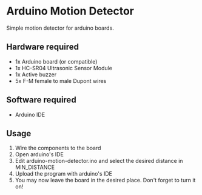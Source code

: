 # Arduino Motion Detector

Simple motion detector for arduino boards.

## Hardware required

- 1x Arduino board (or compatible)
- 1x HC-SR04 Ultrasonic Sensor Module
- 1x Active buzzer
- 5x F-M female to male Dupont wires

## Software required

- Arduino IDE

## Usage

1. Wire the components to the board
2. Open arduino's IDE
3. Edit arduino-motion-detector.ino and select the desired distance in MIN_DISTANCE
4. Upload the program with arduino's IDE
5. You may now leave the board in the desired place. Don't forget to turn it on!
